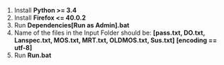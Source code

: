 1. Install **Python >= 3.4**
2. Install **Firefox <= 40.0.2**
3. Run **Dependencies[Run as Admin].bat**
4. Name of the files in the Input Folder should be:
   **[pass.txt, DO.txt, Lanspec.txt, MOS.txt, MRT.txt, OLDMOS.txt, Sus.txt]**
   **[encoding == utf-8]**
5. Run **Run.bat**
